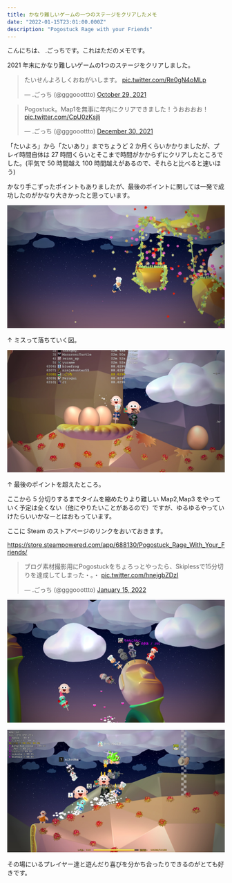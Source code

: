 ```yaml
---
title: かなり難しいゲームの一つのステージをクリアしたメモ
date: "2022-01-15T23:01:00.000Z"
description: "Pogostuck Rage with your Friends"
---
```


こんにちは、 .ごっちです。これはただのメモです。

2021 年末にかなり難しいゲームの1つのステージをクリアしました。

<blockquote class="twitter-tweet"><p lang="ja" dir="ltr">たいせんよろしくおねがいします。 <a href="https://t.co/Re0gN4oMLp">pic.twitter.com/Re0gN4oMLp</a></p>&mdash; .ごっち (@gggooottto) <a href="https://twitter.com/gggooottto/status/1454030188447100930?ref_src=twsrc%5Etfw">October 29, 2021</a></blockquote>

<blockquote class="twitter-tweet"><p lang="ja" dir="ltr">Pogostuck。Map1を無事に年内にクリアできました！うおおおお！ <a href="https://t.co/CpU0zKsjlj">pic.twitter.com/CpU0zKsjlj</a></p>&mdash; .ごっち (@gggooottto) <a href="https://twitter.com/gggooottto/status/1476411547958546433?ref_src=twsrc%5Etfw">December 30, 2021</a></blockquote>

「たいよろ」から「たいあり」までちょうど 2 か月くらいかかりましたが、プレイ時間自体は 27 時間くらいとそこまで時間がかからずにクリアしたところでした。(平気で 50 時間越え 100 時間越えがあるので、それらと比べると速いほう)

かなり手こずったポイントもありましたが、最後のポイントに関しては一発で成功したのがかなり大きかったと思っています。

![てこずり](./20211227225751_1.jpg)

↑ ミスって落ちていく図。

![ゴール間近](./20211230124936_1.jpg)

↑ 最後のポイントを超えたところ。

ここから 5 分切りするまでタイムを縮めたりより難しい Map2,Map3 をやっていく予定は全くない（他にやりたいことがあるので）ですが、ゆるゆるやっていけたらいいかなーとはおもっています。

ここに Steam のストアページのリンクをおいておきます。

https://store.steampowered.com/app/688130/Pogostuck_Rage_With_Your_Friends/

<blockquote class="twitter-tweet"><p lang="ja" dir="ltr">ブログ素材撮影用にPogostuckをちょろっとやったら、Skiplessで15分切りを達成してしまった・。・ <a href="https://t.co/hnejgbZDzI">pic.twitter.com/hnejgbZDzI</a></p>&mdash; .ごっち (@gggooottto) <a href="https://twitter.com/gggooottto/status/1482339682260176896?ref_src=twsrc%5Etfw">January 15, 2022</a></blockquote>

![わいわい](./20211219151809_1.jpg)

![わいわい2](./20211230131242_1.jpg)

その場にいるプレイヤー達と遊んだり喜びを分かち合ったりできるのがとても好きです。
